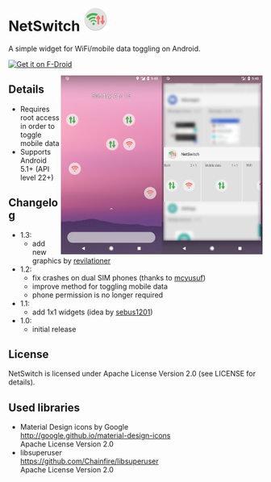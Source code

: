 # NetSwitch ![](app/src/main/res/mipmap-mdpi/ic_launcher_round.png)
A simple widget for WiFi/mobile data toggling on Android.

<a href="https://f-droid.org/packages/cz.antecky.netswitch/" target="_blank">
<img src="https://f-droid.org/badge/get-it-on.png" alt="Get it on F-Droid" height="80"/></a>
<p>
<img align="right" width="200" src="metadata/en-US/images/phoneScreenshots/2.png"/>
<img align="right" width="200" src="metadata/en-US/images/phoneScreenshots/1.png"/>
</p>


## Details
* Requires root access in order to toggle mobile data 
* Supports Android 5.1+ (API level 22+)

## Changelog
* 1.3:
  * add new graphics by [revilationer](https://github.com/revilationer)
* 1.2:
  * fix crashes on dual SIM phones (thanks to [mcyusuf](https://github.com/mcyusuf))
  * improve method for toggling mobile data
  * phone permission is no longer required
* 1.1:
  * add 1x1 widgets (idea by [sebus1201](https://github.com/sebus1201))
* 1.0:
  * initial release

## License
NetSwitch is licensed under Apache License Version 2.0 (see LICENSE for details).

## Used libraries
* Material Design icons by Google  
http://google.github.io/material-design-icons  
Apache License Version 2.0
* libsuperuser  
https://github.com/Chainfire/libsuperuser  
Apache License Version 2.0  
